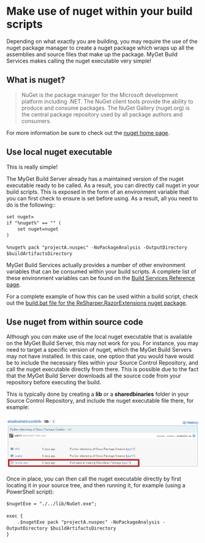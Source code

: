 # Make use of nuget within your build scripts

Depending on what exactly you are building, you may require the use of the nuget package manager to create a nuget package which wraps up all the assemblies and source files that make up the package.  MyGet Build Services makes calling the nuget executable very simple!

## What is nuget?

>NuGet is the package manager for the Microsoft development platform including .NET. The NuGet client tools provide the ability to produce and consume packages. The NuGet Gallery (nuget.org) is the central package repository used by all package authors and consumers.

For more information be sure to check out the [nuget home page](http://nuget.org/ "nuget home page").

## Use local nuget executable

This is really simple!

The MyGet Build Server already has a maintained version of the nuget executable ready to be called.  As a result, you can directly call nuget in your build scripts.  This is exposed in the form of an environment variable that you can first check to ensure is set before using.  As a result, all you need to do is the following::

    set nuget=
    if "%nuget%" == "" (
	    set nuget=nuget
    )

    %nuget% pack "projectA.nuspec" -NoPackageAnalysis -OutputDirectory $buildArtifactsDirectory

MyGet Build Services actually provides a number of other environment variables that can be consumed within your build scripts.  A complete list of these environment variables can be found on the [Build Services Reference page](../reference/build-services "Build Services Reference Page").

For a complete example of how this can be used within a build script, check out the [build.bat file for the ReSharper.RazorExtensions nuget package](https://github.com/xavierdecoster/ReSharper.RazorExtensions/blob/master/build.bat "Example build.bat file using the nuget environment variable").

## Use nuget from within source code

Although you _can_ make use of the local nuget executable that is available on the MyGet Build Server, this may not work for you.  For instance, you may need to target a specific version of nuget, which the MyGet Build Servers may not have installed.  In this case, one option that you would have would be to include the necessary files within your Source Control Repository, and call the nuget executable directly from there.  This is possible due to the fact that the MyGet Build Server downloads all the source code from your repository before executing the build.

This is typically done by creating a __lib__ or a __sharedbinaries__ folder in your Source Control Repository, and include the nuget executable file there, for example:

![Include psake files within Source Control](Images/nuget_include_in_source_control.png)


Once in place, you can then call the nuget executable directly by first locating it in your source tree, and then running it, for example (using a PowerShell script):

    $nugetExe = "./../lib/NuGet.exe";

    exec { 
	    .$nugetExe pack "projectA.nuspec" -NoPackageAnalysis -OutputDirectory $buildArtifactsDirectory 
	}